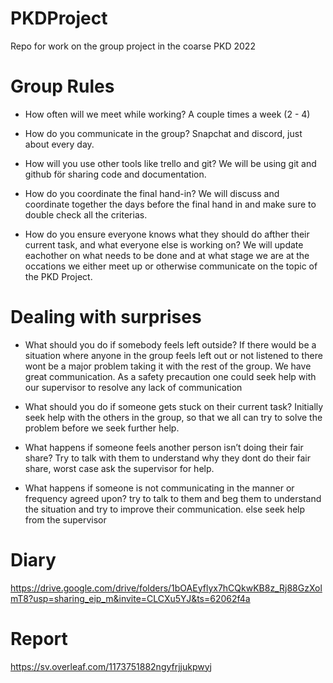 # PKDProject
Repo for work on the group project in the coarse PKD 2022

# Group Rules

- How often will we meet while working?
    A couple times a week (2 - 4)

- How do you communicate in the group?
    Snapchat and discord, just about every day.

- How will you use other tools like trello and git?
    We will be using git and github för sharing code and documentation.

- How do you coordinate the final hand-in? 
    We will discuss and coordinate together the days before the final
    hand in and make sure to double check all the criterias.

- How do you ensure everyone knows what they should do afther their
  current task, and what everyone else is working on?
    We will update eachother on what needs to be done and at what stage 
    we are at the occations we either meet up or otherwise communicate
    on the topic of the PKD Project.

# Dealing with surprises 

- What should you do if somebody feels left outside?
    If there would be a situation where anyone in the group feels left out or not listened to there wont be a major problem taking it with the rest of the group. We have great communication. As a safety precaution one could seek help with our supervisor to resolve any lack of communication

- What should you do if someone gets stuck on their current task?
    Initially seek help with the others in the group, so that we all can try to solve the problem before we seek further help.

- What happens if someone feels another person isn’t doing their fair share?
    Try to talk with them to understand why they dont do their fair share, worst case ask the supervisor for help.
- What happens if someone is not communicating in the manner or frequency agreed upon?
    try to talk to them and beg them to understand the situation and try to improve their communication. else seek help from the supervisor


# Diary

https://drive.google.com/drive/folders/1bOAEyflyx7hCQkwKB8z_Rj88GzXolmT8?usp=sharing_eip_m&invite=CLCXu5YJ&ts=62062f4a

# Report 

https://sv.overleaf.com/1173751882ngyfrjjukpwyj